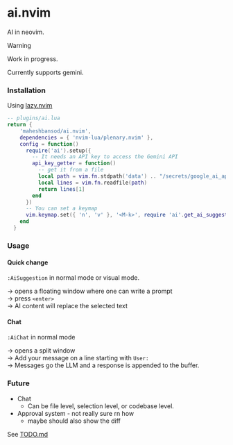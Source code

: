 # ai.nvim

AI in neovim.

> [!WARNING]  
> Work in progress.

Currently supports gemini.

### Installation

Using [lazy.nvim](https://github.com/folke/lazy.nvim)

```lua
-- plugins/ai.lua
return {
    'maheshbansod/ai.nvim',
    dependencies = { 'nvim-lua/plenary.nvim' },
    config = function()
      require('ai').setup({
        -- It needs an API key to access the Gemini API
        api_key_getter = function()
          -- get it from a file
          local path = vim.fn.stdpath('data') .. "/secrets/google_ai_api_key"
          local lines = vim.fn.readfile(path)
          return lines[1]
        end
      })
      -- You can set a keymap
      vim.keymap.set({ 'n', 'v' }, '<M-k>', require 'ai'.get_ai_suggestion)
    end
  }
```

### Usage

#### Quick change

`:AiSuggestion` in normal mode or visual mode.

-> opens a floating window where one can write a prompt  
-> press `<enter>`  
-> AI content will replace the selected text  

#### Chat

`:AiChat` in normal mode

-> opens a split window  
-> Add your message on a line starting with `User: `  
-> Messages go the LLM and a response is appended to the buffer.  

### Future

- Chat
    - Can be file level, selection level, or codebase level.
- Approval system - not really sure rn how 
    - maybe should also show the diff

See [TODO.md](./TODO.md)
